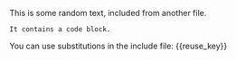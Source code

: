 This is some random text, included from another file.

```
It contains a code block.
```

You can use substitutions in the include file: {{reuse_key}}
